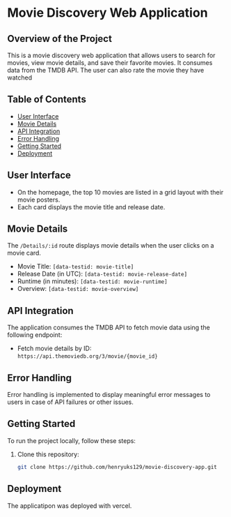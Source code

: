 # Movie Discovery Web Application

## Overview of the Project

This is a movie discovery web application that allows users to search for movies, view movie details, and save their favorite movies. It consumes data from the TMDB API. The user can also rate the movie they have watched

## Table of Contents

- [User Interface](#user-interface)
- [Movie Details](#movie-details)
- [API Integration](#api-integration)
- [Error Handling](#error-handling)
- [Getting Started](#getting-started)
- [Deployment](#deployment)

## User Interface

- On the homepage, the top 10 movies are listed in a grid layout with their movie posters.
- Each card displays the movie title and release date.

## Movie Details

The `/Details/:id` route displays movie details when the user clicks on a movie card.

- Movie Title: `[data-testid: movie-title]`
- Release Date (in UTC): `[data-testid: movie-release-date]`
- Runtime (in minutes): `[data-testid: movie-runtime]`
- Overview: `[data-testid: movie-overview]`

## API Integration

The application consumes the TMDB API to fetch movie data using the following endpoint:

- Fetch movie details by ID: `https://api.themoviedb.org/3/movie/{movie_id}`

## Error Handling

Error handling is implemented to display meaningful error messages to users in case of API failures or other issues.

## Getting Started

To run the project locally, follow these steps:

1. Clone this repository:

   ```bash
   git clone https://github.com/henryuks129/movie-discovery-app.git

## Deployment

The applicatipon was deployed with vercel.
